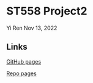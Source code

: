 ST558 Project2
================
Yi Ren
Nov 13, 2022

## Links
[GitHub pages](https://rraeyyi.github.io/Project3)

[Repo pages](https://github.com/rraeyyi/Project3)

